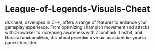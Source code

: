 # League-of-Legends-Visuals-Cheat
ds cheat, developed in C++, offers a range of features to enhance your gameplay experience. From optimizing champion movement and attacks with Orbwalker to increasing awareness with Zoomhack, Lasthit, and Harass functionalities, this cheat provides a virtual assistant for your in-game character.
